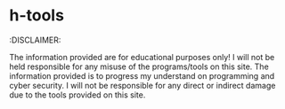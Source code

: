# h-tools

:DISCLAIMER:

The information provided are for educational purposes only! I will not be held responsible for any misuse of the programs/tools on this site.
The information provided is to progress my understand on programming and cyber security. I will not be responsible for any direct or indirect
  damage due to the tools provided on this site.
